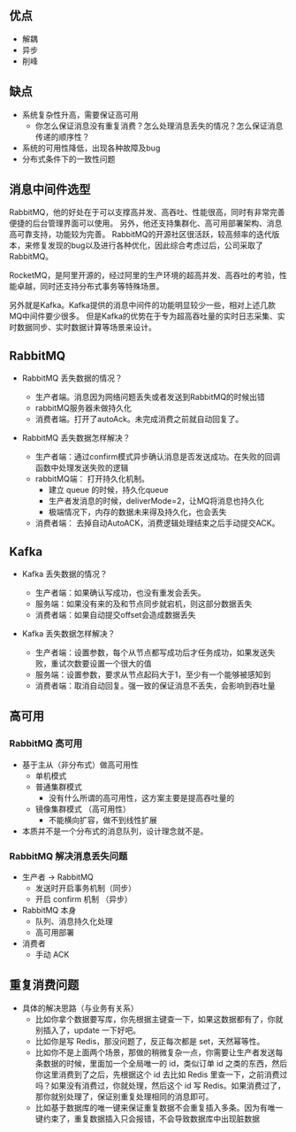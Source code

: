 


## 优点
* 解耦
* 异步
* 削峰

## 缺点
* 系统复杂性升高，需要保证高可用
    - 你怎么保证消息没有重复消费？怎么处理消息丢失的情况？怎么保证消息传递的顺序性？
* 系统的可用性降低，出现各种故障及bug
* 分布式条件下的一致性问题



## 消息中间件选型

RabbitMQ，他的好处在于可以支撑高并发、高吞吐、性能很高，同时有非常完善便捷的后台管理界面可以使用。
另外，他还支持集群化、高可用部署架构、消息高可靠支持，功能较为完善。
RabbitMQ的开源社区很活跃，较高频率的迭代版本，来修复发现的bug以及进行各种优化，因此综合考虑过后，公司采取了RabbitMQ。


RocketMQ，是阿里开源的，经过阿里的生产环境的超高并发、高吞吐的考验，性能卓越，同时还支持分布式事务等特殊场景。

另外就是Kafka。Kafka提供的消息中间件的功能明显较少一些，相对上述几款MQ中间件要少很多。
但是Kafka的优势在于专为超高吞吐量的实时日志采集、实时数据同步、实时数据计算等场景来设计。









## RabbitMQ
* RabbitMQ 丢失数据的情况？
    - 生产者端。消息因为网络问题丢失或者发送到RabbitMQ的时候出错
    - rabbitMQ服务器未做持久化
    - 消费者端。打开了autoAck。未完成消费之前就自动回复了。

* RabbitMQ 丢失数据怎样解决？
    - 生产者端：通过confirm模式异步确认消息是否发送成功。在失败的回调函数中处理发送失败的逻辑
    - rabbitMQ端： 打开持久化机制。
        - 建立 queue 的时候，持久化queue
        - 生产者发消息的时候，deliverMode=2，让MQ将消息也持久化
        - 极端情况下，内存的数据未来得及持久化，也会丢失
    - 消费者端： 去掉自动AutoACK，消费逻辑处理结束之后手动提交ACK。

## Kafka
* Kafka 丢失数据的情况？
    - 生产者端：如果确认写成功，也没有重发会丢失。
    - 服务端：如果没有来的及和节点同步就宕机，则这部分数据丢失
    - 消费者端：如果自动提交offset会造成数据丢失

* Kafka 丢失数据怎样解决？
    - 生产者端：设置参数，每个从节点都写成功后才任务成功，如果发送失败，重试次数要设置一个很大的值
    - 服务端：设置参数，要求从节点起码大于1，至少有一个能够被感知到
    - 消费者端：取消自动回复。强一致的保证消息不丢失，会影响到吞吐量
    
    

## 高可用

### RabbitMQ 高可用
* 基于主从（非分布式）做高可用性
    - 单机模式
    - 普通集群模式
        - 没有什么所谓的高可用性，这方案主要是提高吞吐量的
    - 镜像集群模式 （高可用性）
        - 不能横向扩容，做不到线性扩展
* 本质并不是一个分布式的消息队列，设计理念就不是。


### RabbitMQ 解决消息丢失问题
* 生产者 -> RabbitMQ
    - 发送时开启事务机制（同步）
    - 开启 confirm 机制 （异步）
* RabbitMQ 本身
    - 队列、消息持久化处理
    - 高可用部署
* 消费者
    - 手动 ACK




## 重复消费问题
* 具体的解决思路（与业务有关系）
    - 比如你拿个数据要写库，你先根据主键查一下，如果这数据都有了，你就别插入了，update 一下好吧。
    - 比如你是写 Redis，那没问题了，反正每次都是 set，天然幂等性。
    - 比如你不是上面两个场景，那做的稍微复杂一点，你需要让生产者发送每条数据的时候，里面加一个全局唯一的 id，类似订单 id 之类的东西，然后你这里消费到了之后，先根据这个 id
     去比如 Redis 里查一下，之前消费过吗？如果没有消费过，你就处理，然后这个 id 写 Redis。如果消费过了，那你就别处理了，保证别重复处理相同的消息即可。
    - 比如基于数据库的唯一键来保证重复数据不会重复插入多条。因为有唯一键约束了，重复数据插入只会报错，不会导致数据库中出现脏数据






